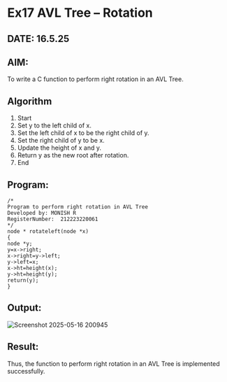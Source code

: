 # Ex17 AVL Tree – Rotation
## DATE: 16.5.25
## AIM:
To write a C function to perform right rotation in an AVL Tree.

## Algorithm
1. Start 
2. Set y to the left child of x. 
3. Set the left child of x to be the right child of y. 
4. Set the right child of y to be x. 
5. Update the height of x and y. 
6. Return y as the new root after rotation. 
7. End  
 

## Program:
```
/*
Program to perform right rotation in AVL Tree
Developed by: MONISH R
RegisterNumber:  212223220061
*/
node * rotateleft(node *x)
{
node *y;
y=x->right;
x->right=y->left;
y->left=x;
x->ht=height(x);
y->ht=height(y);
return(y);
}
```

## Output:

![Screenshot 2025-05-16 200945](https://github.com/user-attachments/assets/39708624-0aa9-4c9c-9a20-1c747fa4f6b9)


## Result:
Thus, the function to perform right rotation in an AVL Tree is implemented successfully.
